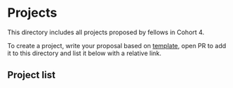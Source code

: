 # Projects

This directory includes all projects proposed by fellows in Cohort 4. 

To create a project, write your proposal based on [template](./project-template.md), open PR to add it to this directory and list it below with a relative link. 

## Project list
